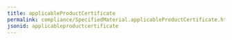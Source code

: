 ```yaml
---
title: applicableProductCertificate
permalink: compliance/SpecifiedMaterial.applicableProductCertificate.html
jsonid: applicableproductcertificate
---
```

